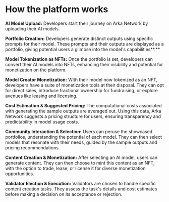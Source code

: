# How the platform works

**AI Model Upload:** Developers start their journey on Arka Network by uploading their AI models.

**Portfolio Creation:** Developers generate distinct outputs using specific prompts for their model. These prompts and their outputs are displayed as a portfolio, giving potential users a glimpse into the model's capabilities**.**

**Model Tokenization as NFTs:** Once the portfolio is set, developers can convert their AI models into NFTs, enhancing their visibility and potential for monetization on the platform.

**Model Creator Monetization:** With their model now tokenized as an NFT, developers have a suite of monetization tools at their disposal. They can opt for direct sales, introduce fractional ownership for fundraising, or explore avenues like leasing and licensing.

**Cost Estimation & Suggested Pricing:** The computational costs associated with generating the sample outputs are averaged out. Using this data, Arka Network suggests a pricing structure for users, ensuring transparency and predictability in model usage costs.

**Community Interaction & Selection:** Users can peruse the showcased portfolios, understanding the potential of each model. They can then select models that resonate with their needs, guided by the sample outputs and pricing recommendations.

**Content Creation & Monetization:** After selecting an AI model, users can generate content. They can then choose to mint this content as an NFT, with the option to trade, lease, or license it for diverse monetization opportunities.

**Validator Election & Execution:** Validators are chosen to handle specific content creation tasks. They assess the task's details and cost estimates before making a decision on its acceptance or rejection.
